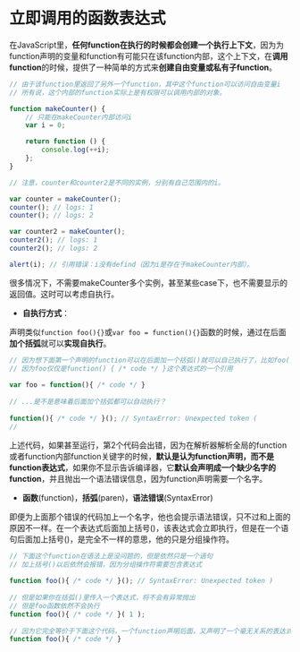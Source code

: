 # 立即调用的函数表达式


在JavaScript里，**任何function在执行的时候都会创建一个执行上下文**，因为为function声明的变量和function有可能只在该function内部，这个上下文，在**调用function**的时候，提供了一种简单的方式来**创建自由变量或私有子function**。
```javascript
// 由于该function里返回了另外一个function，其中这个function可以访问自由变量i
// 所有说，这个内部的function实际上是有权限可以调用内部的对象。

function makeCounter() {
    // 只能在makeCounter内部访问i
    var i = 0;

    return function () {
        console.log(++i);
    };
}

// 注意，counter和counter2是不同的实例，分别有自己范围内的i。

var counter = makeCounter();
counter(); // logs: 1
counter(); // logs: 2

var counter2 = makeCounter();
counter2(); // logs: 1
counter2(); // logs: 2

alert(i); // 引用错误：i没有defind（因为i是存在于makeCounter内部）。
```
很多情况下，不需要makeCounter多个实例，甚至某些case下，也不需要显示的返回值。这时可以考虑自执行。
 
- **自执行方式**：

声明类似`function foo(){}`或`var foo = function(){}`函数的时候，通过在后面**加个括弧**就可以**实现自执行**。
```javascript
// 因为想下面第一个声明的function可以在后面加一个括弧()就可以自己执行了，比如foo()，
// 因为foo仅仅是function() { /* code */ }这个表达式的一个引用
 
var foo = function(){ /* code */ }
 
// ...是不是意味着后面加个括弧都可以自动执行？
 
function(){ /* code */ }(); // SyntaxError: Unexpected token (
//
```
上述代码，如果甚至运行，第2个代码会出错，因为在解析器解析全局的function或者function内部function关键字的时候，**默认是认为function声明，而不是function表达式**，如果你不显示告诉编译器，它**默认会声明成一个缺少名字的function**，并且抛出一个语法错误信息，因为function声明需要一个名字。

- **函数**(function)，**括弧**(paren)，**语法错误**(SyntaxError)

即便为上面那个错误的代码加上一个名字，他也会提示语法错误，只不过和上面的原因不一样。在一个表达式后面加上括号()，该表达式会立即执行，但是在一个语句后面加上括号()，是完全不一样的意思，他的只是分组操作符。
```javascript
// 下面这个function在语法上是没问题的，但是依然只是一个语句
// 加上括号()以后依然会报错，因为分组操作符需要包含表达式
 
function foo(){ /* code */ }(); // SyntaxError: Unexpected token )
 
// 但是如果你在括弧()里传入一个表达式，将不会有异常抛出
// 但是foo函数依然不会执行
function foo(){ /* code */ }( 1 );
 
// 因为它完全等价于下面这个代码，一个function声明后面，又声明了一个毫无关系的表达式： 
function foo(){ /* code */ }
```
